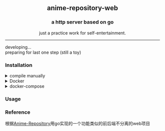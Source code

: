 <p align="center" >
    <h2 align="center">anime-repository-web</h2>
    <h3 align="center">a http server based on go</h3>
    <p align="center">just a practice work for self-entertainment. </p>
<p>

---
developing...  
preparing for last one step (still a toy)

### Installation


<details>
<summary>compile manually</summary>

```bash
go build . && cd ./frontended && npm run build && cp ./dist/ ../resource/
```

</details>

<details>
<summary>Docker</summary>

```bash
docker run \
  -v '/app/anime-repository-web/config.yml:/app/anime-repository-web/config.yml'\
  -p 8080:8080 \ 
  -name arw \
  yoaken/anime-repository-web:latest
```
</details>

<details>
<summary>docker-compose</summary>

Change to the work directory where is the `docker-compose.yml`file and run:
```bash
docker-compose up -d 
```

</details>

### Usage

### Reference
根据[Anime-Repository](https://github.com/Chikage0o0/Anime-Repository)用go实现的一个功能类似的前后端不分离的web项目